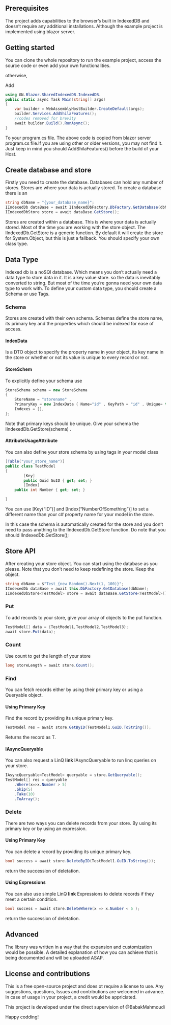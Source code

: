 
<!-- # GN.Blazor.SharedIndexedDB

## What is it

## how it Works -->

## Prerequisites

  The project adds capabilities to the browser’s built in IndexedDB and doesn’t require any additional installations. 
  Although the example project is implemented using blazor server.

## Getting started

  You can clone the whole repository to run the example project, 
  access the source code or even add your own functionalities.
  
  otherwise,
<!--   add the nuget package to your project -->
Add 

```c#
using GN.Blazor.SharedIndexedDB.IndexedDB.
public static async Task Main(string[] args)
{
	var builder = WebAssemblyHostBuilder.CreateDefault(args);
	builder.Services.AddShilaFeatures();
	//codes removed for brevity 
	await builder.Build().RunAsync();
}
```
To your program.cs file.
The above code is copied from blazor server program.cs file.If you are using other or older versions, 
you may not find it. Just keep in mind you should AddShilaFeatures() before the build of your Host.

## Create database and store

Firstly you need to create the database. Databases can hold any number of stores.
Stores are where your data is actually stored.
To create a database there is an 
```c#
string dbName = "{your_database_name}";
IIndexedDb dataBase = await IIndexedDbFactory.DbFactory.GetDatabase(dbName);
IIndexedDbStore store = await dataBase.GetStore();
```
Stores are created within a database. This is where your data is actually stored.
Most of the time you are working with the store object.
The IIndexedDb.GetStore is a generic function. By default it will create the store for System.Object, but this is just a fallback. You should specify your own class type.

## Data Type

Indexed db is a noSQl database. Which means you don’t actually need a data type to store data in it. 
It is a key value store. so the data is inevitably converted to string.
But most of the time you’re gonna need your own data type to work with.
To define your custom data type, you should create a Schema or use Tags.

### Schema

Stores are created with their own schema. Schemas define the store name, 
its primary key and the properties which should be indexed for ease of access.

#### IndexData

Is a DTO object to specify the property name in your object, 
its key name in the store or whether or not its value is unique to every record or not.

#### StoreSchem

To explicitly define your schema use 
```c#
StoreSchema schema = new StoreSchema 
{ 
    StoreName = "storename" , 
    PrimaryKey = new IndexData { Name="id" , KeyPath = "id" , Unique= true} ,
    Indexes = [],
};
```
Note that primary keys should be unique.
Give your schema the IIndexedDb.GetStore(schema) .

#### AttributeUsageAttribute

You can also define your store schema by using tags in your model class
```c#
[Table("your_store_name")]
public class TestModel
{
        [Key]
        public Guid GuID { get; set; }
        [Index]
	public int Number { get; set; }

}
```
You can use [Key(“ID”)] and [Index(“NumberOfSomething”)] to set a different name 
than your c# property name for your model in the store.

In this case the schema is automatically created for the store and 
you don’t need to pass anything to the IIndexedDb.GetStore function.
Do note that you should IIndexedDb.GetStore<TestModel>();
	
## Store API
	
After creating your store object. You can start using the database as you please.
Note that you don’t need to keep redefining the store. Keep the object.
  
```c#
string dbName = $"Test_{new Random().Next(1, 100)}";
IIndexedDb dataBase = await this.DbFactory.GetDatabase(dbName);
IIndexedDbStore<TestModel> store = await dataBase.GetStore<TestModel>();
```
	
### Put
	
To add records to your store, give your array of objects to the put function.
```c#
TestModel[] data = {TestModel1,TestModel2,TestModel3};
await store.Put(data);
```
	
### Count
	
Use count to get the length of your store
```c#
long storeLength = await store.Count();

```
  
### Find 
	
You can fetch records either by using their primary key or using a Queryable object.

#### Using Primary Key
	
Find the record by providing its unique primary key.
```c#
TestModel res = await store.GetByID(TestModel1.GuID.ToString());
```
Returns the record as T.

#### IAsyncQueryable
	
You can also request a LinQ **link** IAsyncQueryable<T> to run linq queries on your store.
```c#
IAsyncQueryable<TestModel> queryable = store.GetQueryable();
TestModel[] res = queryable
	.Where(x=>x.Number > 5)
	.Skip(5)
	.Take(10)
	.ToArray();
```
  
### Delete

There are two ways you can delete records from your store.
By using its primary key or by using an expression.


#### Using Primary Key 
	
You can delete a record by providing its unique primary key.
  ```c#
bool success = await store.DeleteByID(TestModel1.GuID.ToString());
  ```
return the succession of deletation.

#### Using Expressions
	
You can also use simple LinQ **link** Expressions to delete records if they meet a certain condition.
```c#
bool success = await store.DeleteWhere(x => x.Number < 5 );
```
return the succession of deletation.
							
## Advanced
							
The library was written in a way that the expansion and customization would be possible.
A detailed explanation of how you can achieve that is being documented and will be uploaded ASAP.



## License and contributions 
							
This is a free open-source project and does ot require a license to use.
Any suggestions, questions, Issues and contributions are welcomed in advance.
In case of usage in your project, a credit would be appriciated.

							
This project is developed under the direct supervision of @BabakMahmoudi
							

Happy codding!
